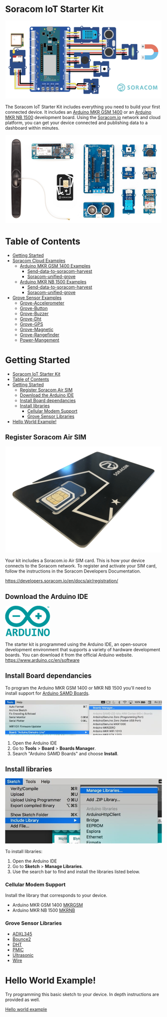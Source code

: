 

# Soracom IoT Starter Kit

![soracom-grove-all](./content/soracom-grove-all.png "A graphic of all the grove sensors attached to the kit.")

The Soracom IoT Starter Kit includes everything you need to build your first connected device. It includes an [Arduino MKR GSM 1400](https://www.soracom.io/store/soracom-arduino-1400-starter-kit/) or an [Arduino MKR NB 1500](https://www.soracom.io/store/soracom-arduino-1500-starter-kit/) development board.
Using the [Soracom.io](https://soracom.io) network and cloud platform, you can get your device connected and publishing data to a dashboard within minutes. 

![kit-contents](./content/PENF4508.jpg "The contents of the kit")

# Table of Contents
- [Getting Started](#getting-started)
- [Soracom Cloud Examples](./soracom-cloud-examples/)
  - [Arduino MKR GSM 1400 Examples](./soracom-cloud-examples/arduino-mkr-gsm-1400/)
    - [Send-data-to-soracom-harvest](soracom-cloud-examples/arduino-mkr-gsm-1400/send-data-to-soracom-harvest/)
    - [Soracom-unified-grove](soracom-cloud-examples/arduino-mkr-gsm-1400/soracom-unified-grove/)
  - [Arduino MKR NB 1500 Examples](./soracom-cloud-examples/arduino-mkr-nb-1500/)
    - [Send-data-to-soracom-harvest](soracom-cloud-examples/arduino-mkr-nb-1500/send-data-to-soracom-harvest/)
    - [Soracom-unified-grove](soracom-cloud-examples/arduino-mkr-nb-1500/soracom-unified-grove/)
- [Grove Sensor Examples](./grove-sensor-examples/)
  - [Grove-Accelerometer](./grove-sensor-examples/grove-accelerometer/)
  - [Grove-Button](./grove-sensor-examples/grove-button/)
  - [Grove-Buzzer](./grove-sensor-examples/grove-buzzer/)
  - [Grove-Dht](grove-sensor-examples/grove-dht/)
  - [Grove-GPS](./grove-sensor-examples/grove-gps/)
  - [Grove-Magnetic](./grove-sensor-examples/grove-magnetic/)
  - [Grove-Rangefinder](./grove-sensor-examples/grove-rangefinder/)
  - [Power-Mangement](./grove-sensor-examples/power-management/)


# Getting Started
- [Soracom IoT Starter Kit](#soracom-iot-starter-kit)
- [Table of Contents](#table-of-contents)
- [Getting Started](#getting-started)
  - [Register Soracom Air SIM](#register-soracom-air-sim)
  - [Download the Arduino IDE](#download-the-arduino-ide)
  - [Install Board dependancies](#install-board-dependancies)
  - [Install libraries](#install-libraries)
    - [Cellular Modem Support](#cellular-modem-support)
    - [Grove Sensor Libraries](#grove-sensor-libraries)
- [Hello World Example!](#hello-world)

## Register Soracom Air SIM 

![soracom-sim](./content/soracom-sim.png)

Your kit includes a Soracom.io Air SIM card. This is how your device connects to the Soracom network. To register and activate your SIM card, follow the instructions in the Soracom Developers Documentation. 

https://developers.soracom.io/en/docs/air/registration/


## Download the Arduino IDE

![arduino-logo](./content/arduino-logo.png)

The starter kit is programmed using the Arduino IDE, an open-source development environment that supports a variety of hardware development boards.
You can download it from the official Arduino website. 
https://www.arduino.cc/en/software

## Install Board dependancies 

To program the Arduino MKR GSM 1400 or MKR NB 1500 you'll need to install support for [Arduino SAMD Boards](https://github.com/arduino/ArduinoCore-samd).

![boards-manager](./content/boards-manager.jpeg "A screenshot of the Arduino boards manager")

1. Open the Arduino IDE
2. Go to **Tools** > **Board** > **Boards Manager**.
3. Search "Arduino SAMD Boards" and choose **Install**.

## Install libraries

![install-libraries](./content/install-libraries.jpeg "A screenshot of the library manager")

To install libraries:

1. Open the Arduino IDE
2. Go to **Sketch** > **Manage Libraries**.
3. Use the search bar to find and install the libraries listed below. 

### Cellular Modem Support

Install the library that corresponds to your device. 

- Arduino MKR GSM 1400 [MKRGSM](https://github.com/arduino-libraries/MKRGSM)
- Arduino MKR NB 1500 [MKRNB](https://github.com/arduino-libraries/MKRNB)

### Grove Sensor Libraries

- [ADXL345](https://github.com/Seeed-Studio/Accelerometer_ADXL345)
- [Bounce2](https://www.arduino.cc/reference/en/libraries/bounce2/)
- [DHT](https://github.com/Seeed-Studio/Grove_Temperature_And_Humidity_Sensor)
- [PMIC](https://github.com/arduino-libraries/Arduino_BQ24195)
- [Ultrasonic](https://github.com/Seeed-Studio/Seeed_Arduino_UltrasonicRanger)
- [Wire](https://github.com/arduino/ArduinoCore-avr/tree/master/libraries/Wire)
  
# Hello World Example!

Try programming this basic sketch to your device. In depth instructions are provided as well. 

[Hello world example](./soracom-cloud-examples/arduino-mkr-gsm-1400/hello-world/README.md)
